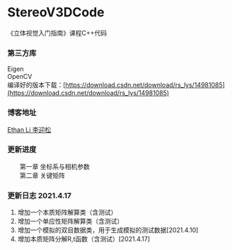 # StereoV3DCode
《立体视觉入门指南》课程C++代码

### 第三方库
Eigen
<br>OpenCV
<br>编译好的版本下载：[https://download.csdn.net/download/rs_lys/14981085](https://download.csdn.net/download/rs_lys/14981085)

### 博客地址
[Ethan Li 李迎松](https://blog.csdn.net/rs_lys)

### 更新进度
&emsp;&emsp;第一章 坐标系与相机参数
<br>&emsp;&emsp;第二章 关键矩阵

### 更新日志 2021.4.17
1. 增加一个本质矩阵解算类（含测试）
2. 增加一个单应性矩阵解算类（含测试）
3. 增加一个模拟的双目数据类，用于生成模拟的测试数据[2021.4.10]
4. 增加本质矩阵分解R,t函数（含测试）[2021.4.17]

